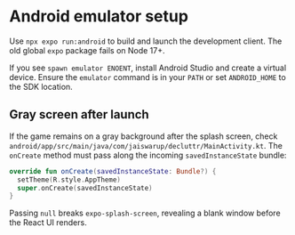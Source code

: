 # Android emulator setup

Use `npx expo run:android` to build and launch the development client. The old global `expo` package fails on Node 17+.

If you see `spawn emulator ENOENT`, install Android Studio and create a virtual device. Ensure the `emulator` command is in your `PATH` or set `ANDROID_HOME` to the SDK location.

## Gray screen after launch

If the game remains on a gray background after the splash screen,
check `android/app/src/main/java/com/jaiswarup/decluttr/MainActivity.kt`.
The `onCreate` method must pass along the incoming `savedInstanceState` bundle:

```kotlin
override fun onCreate(savedInstanceState: Bundle?) {
  setTheme(R.style.AppTheme)
  super.onCreate(savedInstanceState)
}
```

Passing `null` breaks `expo-splash-screen`, revealing a blank window before the React UI renders.

